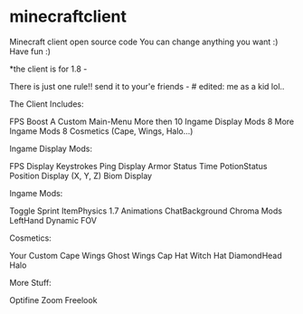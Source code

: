 # minecraftclient
Minecraft client open source code
You can change anything you want :)
Have fun :)

*the client is for 1.8 -


There is just one rule!! send it to your'e friends - # edited: me as a kid lol..

The Client Includes:

FPS Boost
A Custom Main-Menu
More then 10 Ingame Display Mods
8 More Ingame Mods
8 Cosmetics (Cape, Wings, Halo...)


Ingame Display Mods:

FPS Display
Keystrokes
Ping Display
Armor Status
Time
PotionStatus
Position Display (X, Y, Z)
Biom Display


Ingame Mods:

Toggle Sprint
ItemPhysics
1.7 Animations
ChatBackground
Chroma Mods
LeftHand
Dynamic FOV


Cosmetics:

Your Custom Cape
Wings
Ghost Wings
Cap
Hat
Witch Hat
DiamondHead
Halo


More Stuff:

Optifine Zoom
Freelook
